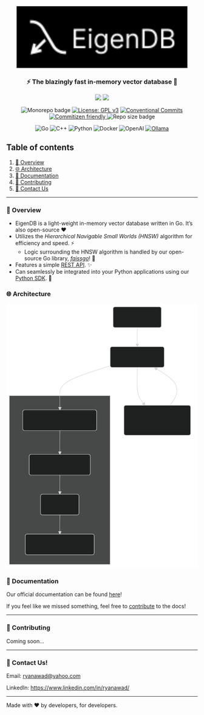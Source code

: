 <div align="center">
<img src=".github/assets/logo.svg" width="450px">

### ⚡ The blazingly fast in-memory vector database 🚀 

![](https://github.com/eigen-db/eigen-db/actions/workflows/ci.yml/badge.svg)
![](https://github.com/eigen-db/eigen-db/actions/workflows/conventional_commits.yml/badge.svg)


![Monorepo badge](https://img.shields.io/badge/Monorepo-171c57?style=flat&logo=moonrepo&link=https%3A%2F%2Fnx.dev%2F)
[![License: GPL v3](https://img.shields.io/badge/License-GPLv3-blue.svg)](https://www.gnu.org/licenses/gpl-3.0)
<a href="https://conventionalcommits.org">
    <img src="https://img.shields.io/badge/Conventional%20Commits-1.0.0-%23FE5196?logo=conventionalcommits&logoColor=white" alt="Conventional Commits">
</a>
<a href="http://commitizen.github.io/cz-cli/">
    <img src="https://img.shields.io/badge/commitizen-friendly-brightgreen.svg" alt="Commitizen friendly">
</a>
![Repo size badge](https://img.shields.io/github/repo-size/eigen-db/eigen-db)
<!--<a href="https://semantic-release.gitbook.io/semantic-release">
    <img src="https://img.shields.io/badge/%20%20%F0%9F%93%A6%F0%9F%9A%80-semantic--release-e10079.svg?style=flat-square" alt="Semantic Release">
</a>-->

![Go](https://img.shields.io/badge/Go-%2300ADD8.svg?style=flat&logo=go&logoColor=white)
![C++](https://img.shields.io/badge/C++-%2300599C.svg?style=flat&logo=c%2B%2B&logoColor=white)
![Python](https://img.shields.io/badge/Python-3670A0?style=flat&logo=python&logoColor=ffdd54)
![Docker](https://img.shields.io/badge/Docker-%230db7ed.svg?style=flat&logo=docker&logoColor=white)
![OpenAI](https://img.shields.io/badge/OpenAI-fff?style=flat&logo=openai&logoColor=black) 
[![Ollama](https://img.shields.io/badge/Ollama-fff?logo=ollama&style=flat&logoColor=000)](#)

</div>

## Table of contents

1. [🔎 Overview](#overview)
2. [🌐 Architecture](#architecture)
3. [📖 Documentation](#documentation)
4. [🤝 Contributing](#contributing)
5. [💬 Contact Us](#contact-us)
---

### 🔎 Overview

* EigenDB is a light-weight in-memory vector database written in Go. It’s also open-source ❤️
* Utilizes the _Hierarchical Navigable Small Worlds (HNSW)_ algorithm for efficiency and speed. ⚡
    * Logic surrounding the HNSW algorithm is handled by our open-source Go library, [_faissgo_](https://github.com/Eigen-DB/eigen-db/tree/main/libs/faissgo)! 🧠
* Features a simple [REST API](https://eigendb.mintlify.app/api-reference). ✨
* Can seamlessly be integrated into your Python applications using our [Python SDK](https://eigendb.mintlify.app/sdks/python). 🐍

### 🌐 Architecture

![alt text](.github/assets/architecture.svg)

### 📖 Documentation

Our official documentation can be found [here](https://eigendb.mintlify.app/)!

If you feel like we missed something, feel free to [contribute](https://github.com/Eigen-DB/eigen-db/tree/main/apps/docs) to the docs! 

---

### 🤝 Contributing

Coming soon...

---

### 💬 Contact Us!

Email: ryanawad@yahoo.com

LinkedIn: https://www.linkedin.com/in/ryanawad/

---

Made with ❤️ by developers, for developers.


<!--
Payload to `/vector/bulk-insert` to create test data (must use 2D vector space) and a [visual](https://www.desmos.com/calculator/pjjei9akcx):

Keep in mind that in a real application, vector dimensionality is usually much larger depending on the complextiy and granularity of the data.

<details>
    <summary>Expand</summary>

```json
{
    "setOfComponents": [
        [3.2, -1.5],
        [4.7, 2.1],
        [-6.3, 3.4],
        [0.9, -4.8],
        [-2.7, 5.6],
        [1.3, -3.9],
        [2.4, 6.1],
        [-1.1, 3.0],
        [5.5, -2.2],
        [0.0, 4.4],
        [-3.6, -0.7],
        [4.1, 5.3],
        [-2.9, 2.8],
        [3.7, -3.6],
        [1.0, 0.5],
        [5.9, 1.7],
        [-4.4, -3.2],
        [2.8, 4.9],
        [-1.5, -2.4],
        [3.3, 1.6],
        [4.6, -1.3],
        [-2.1, 3.7],
        [1.8, -5.4],
        [3.9, 2.5],
        [-1.4, 4.2],
        [0.2, -3.1],
        [5.1, 1.3],
        [-2.8, -1.7],
        [3.0, 5.5],
        [1.5, -2.8],
        [-4.9, 3.1],
        [2.6, -4.5],
        [0.7, 3.8],
        [-3.3, 2.2],
        [4.0, -0.9],
        [-1.2, 4.9],
        [3.4, -2.6],
        [0.6, 1.8],
        [-2.5, -3.9],
        [5.3, 2.0],
        [-0.8, 3.3],
        [2.1, -4.2],
        [4.5, 1.4],
        [-3.7, -2.5],
        [1.9, 3.6],
        [0.3, -5.1],
        [4.8, -3.0],
        [-1.6, 2.9],
        [2.9, -4.0]
    ]
}
```

</details>

-->
